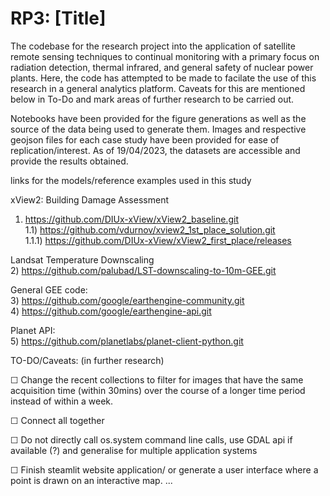 # RP3: [Title]

The codebase for the research project into the application of satellite remote sensing techniques to continual monitoring with a primary focus on radiation detection, thermal infrared, and general safety of nuclear power plants. Here, the code has attempted to be made to facilate the use of this research in a general analytics platform. Caveats for this are mentioned below in To-Do and mark areas of further research to be carried out.

Notebooks have been provided for the figure generations as well as the source of the data being used to generate them. Images and respective geojson files for each case study have been provided for ease of replication/interest. As of 19/04/2023, the datasets are accessible and provide the results obtained.

links for the models/reference examples used in this study

xView2: Building Damage Assessment  
1) https://github.com/DIUx-xView/xView2_baseline.git                       
1.1) https://github.com/vdurnov/xview2_1st_place_solution.git  
1.1.1) https://github.com/DIUx-xView/xView2_first_place/releases  

Landsat Temperature Downscaling  
2) https://github.com/palubad/LST-downscaling-to-10m-GEE.git  

General GEE code:  
3) https://github.com/google/earthengine-community.git  
4) https://github.com/google/earthengine-api.git  

Planet API:    
5) https://github.com/planetlabs/planet-client-python.git  


TO-DO/Caveats: (in further research)  

☐ Change the recent collections to filter for images that have the same acquisition time (within 30mins) over the course of a longer time period instead of within a week. 

☐ Connect all together

☐ Do not directly call os.system command line calls, use GDAL api if available (?) and generalise for multiple application systems

☐ Finish steamlit website application/ or generate a user interface where a point is drawn on an interactive map.
...
